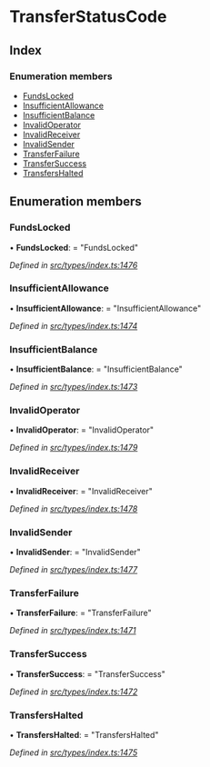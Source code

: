 # TransferStatusCode

## Index

### Enumeration members

* [FundsLocked](_types_index_.transferstatuscode.md#fundslocked)
* [InsufficientAllowance](_types_index_.transferstatuscode.md#insufficientallowance)
* [InsufficientBalance](_types_index_.transferstatuscode.md#insufficientbalance)
* [InvalidOperator](_types_index_.transferstatuscode.md#invalidoperator)
* [InvalidReceiver](_types_index_.transferstatuscode.md#invalidreceiver)
* [InvalidSender](_types_index_.transferstatuscode.md#invalidsender)
* [TransferFailure](_types_index_.transferstatuscode.md#transferfailure)
* [TransferSuccess](_types_index_.transferstatuscode.md#transfersuccess)
* [TransfersHalted](_types_index_.transferstatuscode.md#transfershalted)

## Enumeration members

### FundsLocked

• **FundsLocked**: = "FundsLocked"

_Defined in_ [_src/types/index.ts:1476_](https://github.com/PolymathNetwork/polymath-sdk/blob/550676f/src/types/index.ts#L1476)

### InsufficientAllowance

• **InsufficientAllowance**: = "InsufficientAllowance"

_Defined in_ [_src/types/index.ts:1474_](https://github.com/PolymathNetwork/polymath-sdk/blob/550676f/src/types/index.ts#L1474)

### InsufficientBalance

• **InsufficientBalance**: = "InsufficientBalance"

_Defined in_ [_src/types/index.ts:1473_](https://github.com/PolymathNetwork/polymath-sdk/blob/550676f/src/types/index.ts#L1473)

### InvalidOperator

• **InvalidOperator**: = "InvalidOperator"

_Defined in_ [_src/types/index.ts:1479_](https://github.com/PolymathNetwork/polymath-sdk/blob/550676f/src/types/index.ts#L1479)

### InvalidReceiver

• **InvalidReceiver**: = "InvalidReceiver"

_Defined in_ [_src/types/index.ts:1478_](https://github.com/PolymathNetwork/polymath-sdk/blob/550676f/src/types/index.ts#L1478)

### InvalidSender

• **InvalidSender**: = "InvalidSender"

_Defined in_ [_src/types/index.ts:1477_](https://github.com/PolymathNetwork/polymath-sdk/blob/550676f/src/types/index.ts#L1477)

### TransferFailure

• **TransferFailure**: = "TransferFailure"

_Defined in_ [_src/types/index.ts:1471_](https://github.com/PolymathNetwork/polymath-sdk/blob/550676f/src/types/index.ts#L1471)

### TransferSuccess

• **TransferSuccess**: = "TransferSuccess"

_Defined in_ [_src/types/index.ts:1472_](https://github.com/PolymathNetwork/polymath-sdk/blob/550676f/src/types/index.ts#L1472)

### TransfersHalted

• **TransfersHalted**: = "TransfersHalted"

_Defined in_ [_src/types/index.ts:1475_](https://github.com/PolymathNetwork/polymath-sdk/blob/550676f/src/types/index.ts#L1475)

